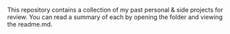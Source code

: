 This repository contains a collection of my past personal & side projects for
review. You can read a summary of each by opening the folder and viewing the
readme.md.
